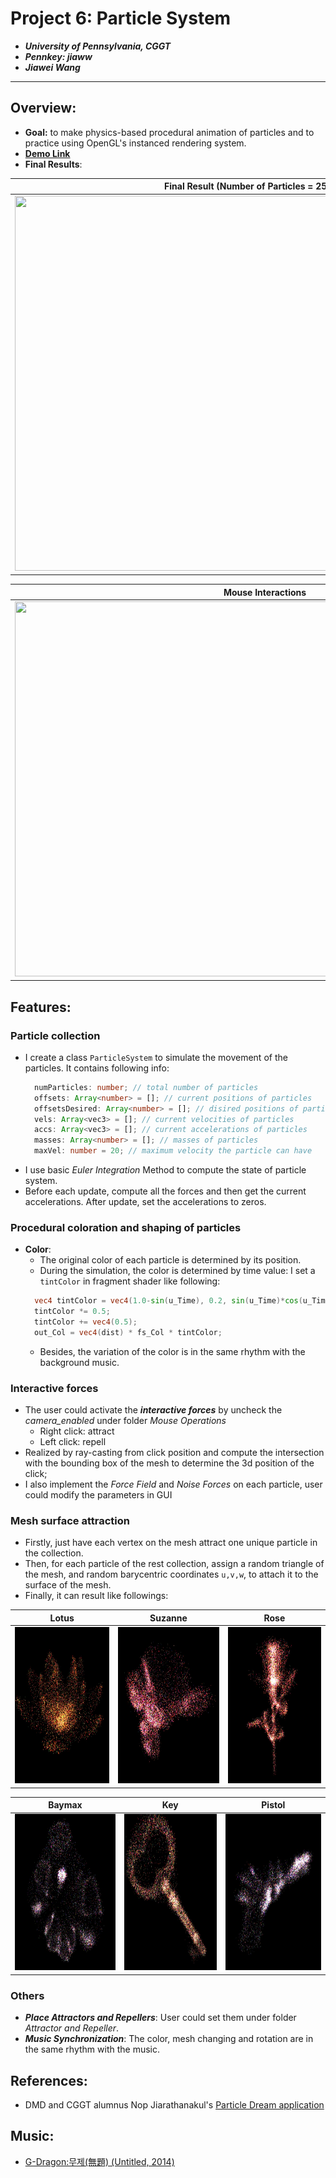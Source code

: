 
# Project 6: Particle System

* ***University of Pennsylvania, CGGT***
* ***Pennkey: jiaww***
* ***Jiawei Wang***
___

## Overview:
* **Goal:** to make physics-based procedural animation of particles and to practice using OpenGL's instanced rendering system.
* [**Demo Link**](https://jiaww.github.io/homework-6-particle-system-Jiaww/)
* **Final Results**:

|**Final Result (Number of Particles = 25x25x25 )**|
|---|
|<img src="./results/final.gif" width="800" height="600">|

|**Mouse Interactions**|
|---|
|<img src="./results/interaction.gif" width="800" height="600">|


## Features:
### Particle collection
* I create a class `ParticleSystem` to simulate the movement of the particles. It contains following info:
  ``` typescript
    numParticles: number; // total number of particles
    offsets: Array<number> = []; // current positions of particles
    offsetsDesired: Array<number> = []; // disired positions of particles
    vels: Array<vec3> = []; // current velocities of particles
    accs: Array<vec3> = []; // current accelerations of particles
    masses: Array<number> = []; // masses of particles
    maxVel: number = 20; // maximum velocity the particle can have
  ```
* I use basic *Euler Integration* Method to compute the state of particle system.
* Before each update, compute all the forces and then get the current accelerations. After update, set the accelerations to zeros.

### Procedural coloration and shaping of particles
* **Color**: 
  * The original color of each particle is determined by its position.
  * During the simulation, the color is determined by time value: I set a `tintColor` in fragment shader like following:
  ``` glsl
    vec4 tintColor = vec4(1.0-sin(u_Time), 0.2, sin(u_Time)*cos(u_Time), 1.0);
    tintColor *= 0.5;
    tintColor += vec4(0.5);
    out_Col = vec4(dist) * fs_Col * tintColor;
  ```
  * Besides, the variation of the color is in the same rhythm with the background music.

### Interactive forces
* The user could activate the ***interactive forces*** by uncheck the *camera_enabled* under folder *Mouse Operations*
  * Right click: attract
  * Left click: repell
* Realized by ray-casting from click position and compute the intersection with the bounding box of the mesh to determine the 3d position of the click;
* I also implement the *Force Field* and *Noise Forces* on each particle, user could modify the parameters in GUI

### Mesh surface attraction
* Firstly, just have each vertex on the mesh attract one unique particle in the collection.
* Then, for each particle of the rest collection, assign a random triangle of the mesh, and random barycentric coordinates `u,v,w`, to attach it to the surface of the mesh.
* Finally, it can result like followings:

|**Lotus**|**Suzanne**|**Rose**|
|---|---|---|
|<img src="./results/lotus.JPG" width="250" height="250">|<img src="./results/suzanne.JPG" width="250" height="250">|<img src="./results/rose.JPG" width="250" height="250">|

|**Baymax**|**Key**|**Pistol**|
|---|---|---|
|<img src="./results/baymax.JPG" width="250" height="250">|<img src="./results/key.JPG" width="250" height="250">|<img src="./results/pistol.JPG" width="250" height="250">|


### Others
* ***Place Attractors and Repellers***: User could set them under folder *Attractor and Repeller*.
* ***Music Synchronization***: The color, mesh changing and rotation are in the same rhythm with the music.

## References:
* DMD and CGGT alumnus Nop Jiarathanakul's [Particle Dream application](http://www.iamnop.com/particles/)

## Music:
* [G-Dragon:무제(無題) (Untitled, 2014)](https://www.youtube.com/watch?v=9kaCAbIXuyg)
